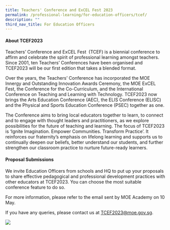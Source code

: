 ```yaml
---
title: Teachers' Conference and ExCEL Fest 2023
permalink: /professional-learning/for-education-officers/tcef/
description: ""
third_nav_title: For Education Officers
---
```

#### About TCEF2023

Teachers’ Conference and ExCEL Fest  (TCEF) is a biennial conference to affirm and celebrate the spirit of professional learning amongst teachers. Since 2001, ten Teachers’ Conferences have been organised and TCEF2023 will be our first edition that takes a blended format. 

Over the years, the Teachers’ Conference has incorporated the MOE Innergy and Outstanding Innovation Awards Ceremony, the MOE ExCEL Fest, the Conference for the Co-Curriculum, and the International Conference on Teaching and Learning with Technology. TCEF2023 now brings the Arts Education Conference (AEC), the ELIS Conference (ELISC) and the Physical and Sports Education Conference (PSEC) together as one.

The Conference aims to bring local educators together to learn, to connect and to engage with thought leaders and practitioners, as we explore possibilities for the future of teaching and learning. The focus of TCEF2023 is ‘Ignite Imagination. Empower Communities. Transform Practice’. It reinforces our fraternity’s emphasis on lifelong learning and supports us to continually deepen our beliefs, better understand our students, and further strengthen our classroom practice to nurture future-ready learners.

#### Proposal Submissions

We invite Education Officers from schools and HQ to put up your proposals to share effective pedagogical and professional development practices with other educators at TCEF2023. You can choose the most suitable conference feature to do so.

For more information, please refer to the email sent by MOE Academy on 10 May.

If you have any queries, please contact us at [TCEF2023@moe.gov.sg](mailto:TCEF2023@moe.gov.sg).

![](https://staging.d2dfevnwgxersp.amplifyapp.com/images/tcef1.png)